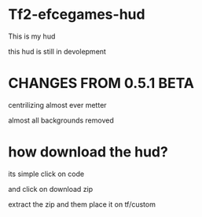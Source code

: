 # Tf2-efcegames-hud
This is my hud

this hud is still in devolepment
 
# CHANGES FROM 0.5.1 BETA
centrilizing almost ever metter

almost all backgrounds removed
# how download the hud?
its simple click on code

and click on download zip

extract the zip and them place it on tf/custom
